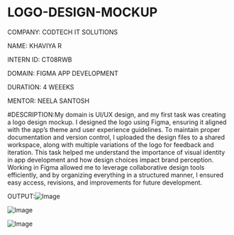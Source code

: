 # LOGO-DESIGN-MOCKUP

COMPANY: CODTECH IT SOLUTIONS

NAME: KHAVIYA R

INTERN ID: CT08RWB

DOMAIN: FIGMA APP DEVELOPMENT

DURATION: 4 WEEEKS

MENTOR: NEELA SANTOSH

#DESCRIPTION:My domain is UI/UX design, and my first task was creating a logo design mockup. I designed the logo using Figma, ensuring it aligned with the app’s theme and user experience guidelines. To maintain proper documentation and version control, I uploaded the design files to a shared workspace, along with multiple variations of the logo for feedback and iteration. This task helped me understand the importance of visual identity in app development and how design choices impact brand perception. Working in Figma allowed me to leverage collaborative design tools efficiently, and by organizing everything in a structured manner, I ensured easy access, revisions, and improvements for future development.

OUTPUT:![Image](https://github.com/user-attachments/assets/75a6d48d-b7f4-4eb8-a450-98082195ae00)

![Image](https://github.com/user-attachments/assets/be15d515-17b9-4662-991f-802e0f4d4a87)

![Image](https://github.com/user-attachments/assets/8f1ed3a1-b7f5-43c7-beee-3fe7394b21e3)
